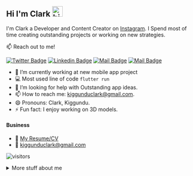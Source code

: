 ## Hi I'm Clark <img src="https://user-images.githubusercontent.com/1303154/88677602-1635ba80-d120-11ea-84d8-d263ba5fc3c0.gif" width="28px" alt="hi">

I'm Clark a Developer and Content Creator on [Instagram](https://www.instagram.com/clarkiscontent/). I Spend most of time creating outstanding projects or working on new strategies.

:mailbox: Reach out to me!

[![Twitter Badge](https://img.shields.io/badge/-@ckiggundu-1ca0f1?style=flat&labelColor=1ca0f1&logo=twitter&logoColor=white&link=https://twitter.com/ckiggundu)](https://twitter.com/clarkiscontent) [![Linkedin Badge](https://img.shields.io/badge/-clarkkiggundu-0e76a8?style=flat&labelColor=0e76a8&logo=linkedin&logoColor=white)](www.linkedin.com/in/clark-kiggundu) [![Mail Badge](https://img.shields.io/badge/-@ckiggundu-e84393?style=flat&labelColor=e84393&logo=instagram&logoColor=white)](https://www.instagram.com/clarkiscontent/) [![Mail Badge](https://img.shields.io/badge/-ckiggundu-c0392b?style=flat&labelColor=c0392b&logo=gmail&logoColor=white)](mailto:kiggunduclark@gmail.com)

<!-- TODO: Add more profiles to the badges -->

- 🔭 I’m currently working at new mobile app project
- :computer: Most used line of code `flutter run`
- 🤔 I’m looking for help with Outstanding app ideas.
- 📫 How to reach me: kiggunduclark@gmail.com.
- 😄 Pronouns: Clark, Kiggundu.
- ⚡ Fun fact: I enjoy working on 3D models.

<!-- #### Top Technologies -->

<!-- TODO: Make technologies links takes you to repositories -->
<!-- 
[![React Badge](https://img.shields.io/badge/-React-61DBFB?style=for-the-badge&labelColor=black&logo=react&logoColor=61DBFB)](#) [![Javascript Badge](https://img.shields.io/badge/-Javascript-F0DB4F?style=for-the-badge&labelColor=black&logo=javascript&logoColor=F0DB4F)](#) [![Typescript Badge](https://img.shields.io/badge/-Typescript-007acc?style=for-the-badge&labelColor=black&logo=typescript&logoColor=007acc)](#) [![Nodejs Badge](https://img.shields.io/badge/-Nodejs-3C873A?style=for-the-badge&labelColor=black&logo=node.js&logoColor=3C873A)](#) [![GraphQL Badge](https://img.shields.io/badge/-GraphQl-e535ab?style=for-the-badge&labelColor=black&logo=node.js&logoColor=e535ab)](#) -->

<!--
### Tutorials

[<img align="left" alt="React" width="26px" src="https://raw.githubusercontent.com/github/explore/80688e429a7d4ef2fca1e82350fe8e3517d3494d/topics/react/react.png" />][reactplaylist]

[<img align="left" alt="HTML5" width="26px" src="https://raw.githubusercontent.com/github/explore/80688e429a7d4ef2fca1e82350fe8e3517d3494d/topics/html/html.png" />][htmltutorial]

[<img align="left" alt="JavaScript" width="26px" src="https://raw.githubusercontent.com/github/explore/80688e429a7d4ef2fca1e82350fe8e3517d3494d/topics/javascript/javascript.png" />][javascripttutorial]

[<img align="left" alt="Visual Studio Code" width="26px" src="https://raw.githubusercontent.com/github/explore/80688e429a7d4ef2fca1e82350fe8e3517d3494d/topics/visual-studio-code/visual-studio-code.png" />][vscodetutorial]

<img align="left" alt="Sass" width="26px" src="https://raw.githubusercontent.com/github/explore/80688e429a7d4ef2fca1e82350fe8e3517d3494d/topics/sass/sass.png" />

<img align="left" alt="Node.js" width="26px" src="https://raw.githubusercontent.com/github/explore/80688e429a7d4ef2fca1e82350fe8e3517d3494d/topics/nodejs/nodejs.png" />

<img align="left" alt="GraphQL" width="26px" src="https://raw.githubusercontent.com/github/explore/80688e429a7d4ef2fca1e82350fe8e3517d3494d/topics/graphql/graphql.png" />

<img align="left" alt="Deno" width="26px" src="https://raw.githubusercontent.com/github/explore/361e2821e2dea67711cde99c9c40ed357061cf27/topics/deno/deno.png" />

<img align="left" alt="SQL" width="26px" src="https://raw.githubusercontent.com/github/explore/80688e429a7d4ef2fca1e82350fe8e3517d3494d/topics/sql/sql.png" />

<img align="left" alt="MySQL" width="26px" src="https://raw.githubusercontent.com/github/explore/80688e429a7d4ef2fca1e82350fe8e3517d3494d/topics/mysql/mysql.png" />

<img align="left" alt="Git" width="26px" src="https://raw.githubusercontent.com/github/explore/80688e429a7d4ef2fca1e82350fe8e3517d3494d/topics/git/git.png" />

<img align="left" alt="MongoDB" width="26px" src="https://raw.githubusercontent.com/github/explore/80688e429a7d4ef2fca1e82350fe8e3517d3494d/topics/mongodb/mongodb.png" />

-->


#### Business
- :paperclip: [My Resume/CV]()
- :email: kiggunduclark@gmail.com


<!-- #### Profile Visits -->

![visitors](https://visitor-badge.glitch.me/badge?page_id=ckiggundu.ckiggundu)

<details>
<summary>
  More stuff about me
</summary>

<br >

I love sharing knowledge and putting strategies into action.



#### Github Stats

![ckiggundu's github stats](https://github-readme-stats.vercel.app/api?username=ckiggundu&count_private=true&theme=tokyonight&hide=contribs,prs)

</details>



